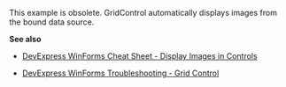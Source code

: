 
This example is obsolete. GridControl automatically displays images from the bound data source.


**See also**

- [DevExpress WinForms Cheat Sheet - Display Images in Controls](https://go.devexpress.com/CheatSheets_WinForms_Examples_T914488.aspx)

- [DevExpress WinForms Troubleshooting - Grid Control](https://go.devexpress.com/CheatSheets_WinForms_Examples_T934742.aspx)
